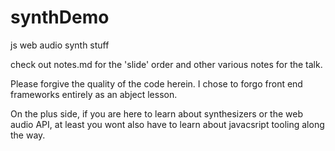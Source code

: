 # synthDemo
js web audio synth stuff

check out notes.md for the 'slide' order and other various notes for the talk.

Please forgive the quality of the code herein.
I chose to forgo front end frameworks entirely as an abject lesson.

On the plus side, if you are here to learn about synthesizers or the web audio API,
at least you wont also have to learn about javacsript tooling along the way.
